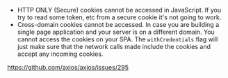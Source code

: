 * HTTP ONLY (Secure) cookies cannot be accessed in JavaScript. If you try to read some token, etc from a secure cookie it's not going to work.
* Cross-domain cookies cannot be accessed. In case you are building a single page application and your server is on a different domain. You cannot access the cookies on your SPA. The `withCredentials` flag will just make sure that the network calls made include the cookies and accept any incoming cookies.

https://github.com/axios/axios/issues/295
